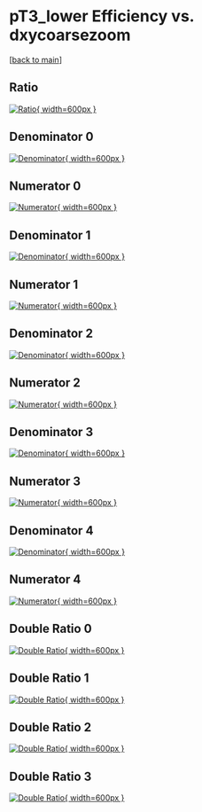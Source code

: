 # pT3_lower Efficiency vs. dxycoarsezoom

[[back to main](./)]



## Ratio

[![Ratio](../mtv/var/pT3_lower_xtr_11_0_eff_dxycoarsezoom.png){ width=600px }](../mtv/var/pT3_lower_xtr_11_0_eff_dxycoarsezoom.pdf)

## Denominator 0

[![Denominator](../mtv/den/pT3_lower_xtr_11_0_eff_dxycoarsezoom_den0.png){ width=600px }](../mtv/den/pT3_lower_xtr_11_0_eff_dxycoarsezoom_den0.pdf)

## Numerator 0

[![Numerator](../mtv/num/pT3_lower_xtr_11_0_eff_dxycoarsezoom_num0.png){ width=600px }](../mtv/num/pT3_lower_xtr_11_0_eff_dxycoarsezoom_num0.pdf)

## Denominator 1

[![Denominator](../mtv/den/pT3_lower_xtr_11_0_eff_dxycoarsezoom_den1.png){ width=600px }](../mtv/den/pT3_lower_xtr_11_0_eff_dxycoarsezoom_den1.pdf)

## Numerator 1

[![Numerator](../mtv/num/pT3_lower_xtr_11_0_eff_dxycoarsezoom_num1.png){ width=600px }](../mtv/num/pT3_lower_xtr_11_0_eff_dxycoarsezoom_num1.pdf)

## Denominator 2

[![Denominator](../mtv/den/pT3_lower_xtr_11_0_eff_dxycoarsezoom_den2.png){ width=600px }](../mtv/den/pT3_lower_xtr_11_0_eff_dxycoarsezoom_den2.pdf)

## Numerator 2

[![Numerator](../mtv/num/pT3_lower_xtr_11_0_eff_dxycoarsezoom_num2.png){ width=600px }](../mtv/num/pT3_lower_xtr_11_0_eff_dxycoarsezoom_num2.pdf)

## Denominator 3

[![Denominator](../mtv/den/pT3_lower_xtr_11_0_eff_dxycoarsezoom_den3.png){ width=600px }](../mtv/den/pT3_lower_xtr_11_0_eff_dxycoarsezoom_den3.pdf)

## Numerator 3

[![Numerator](../mtv/num/pT3_lower_xtr_11_0_eff_dxycoarsezoom_num3.png){ width=600px }](../mtv/num/pT3_lower_xtr_11_0_eff_dxycoarsezoom_num3.pdf)

## Denominator 4

[![Denominator](../mtv/den/pT3_lower_xtr_11_0_eff_dxycoarsezoom_den4.png){ width=600px }](../mtv/den/pT3_lower_xtr_11_0_eff_dxycoarsezoom_den4.pdf)

## Numerator 4

[![Numerator](../mtv/num/pT3_lower_xtr_11_0_eff_dxycoarsezoom_num4.png){ width=600px }](../mtv/num/pT3_lower_xtr_11_0_eff_dxycoarsezoom_num4.pdf)

## Double Ratio 0

[![Double Ratio](../mtv/ratio/pT3_lower_xtr_11_0_eff_dxycoarsezoom_ratio0.png){ width=600px }](../mtv/ratio/pT3_lower_xtr_11_0_eff_dxycoarsezoom_ratio0.pdf)

## Double Ratio 1

[![Double Ratio](../mtv/ratio/pT3_lower_xtr_11_0_eff_dxycoarsezoom_ratio1.png){ width=600px }](../mtv/ratio/pT3_lower_xtr_11_0_eff_dxycoarsezoom_ratio1.pdf)

## Double Ratio 2

[![Double Ratio](../mtv/ratio/pT3_lower_xtr_11_0_eff_dxycoarsezoom_ratio2.png){ width=600px }](../mtv/ratio/pT3_lower_xtr_11_0_eff_dxycoarsezoom_ratio2.pdf)

## Double Ratio 3

[![Double Ratio](../mtv/ratio/pT3_lower_xtr_11_0_eff_dxycoarsezoom_ratio3.png){ width=600px }](../mtv/ratio/pT3_lower_xtr_11_0_eff_dxycoarsezoom_ratio3.pdf)

